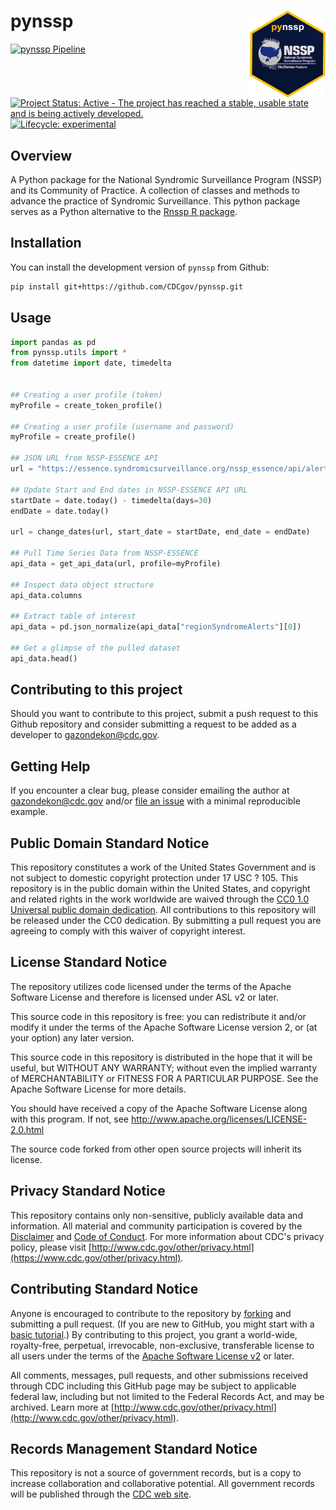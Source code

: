 # pynssp <a href='https://cdcgov.github.io/pynssp'><img src='docs/_static/logo.png' align="right" height="139" /></a>

<!-- badges: start -->
[![pynssp Pipeline](https://github.com/cdcent/pynssp/actions/workflows/check-standard.yaml/badge.svg)](https://github.com/cdcent/pynssp/actions/workflows/check-standard.yaml)
[![Project Status: Active - The project has reached a stable, usable
state and is being actively
developed.](https://www.repostatus.org/badges/latest/active.svg)](https://github.com/CDCgov/pynssp)
[![Lifecycle: experimental](https://img.shields.io/badge/lifecycle-experimental-brightgreen.svg)](https://lifecycle.r-lib.org/articles/stages.html#experimental)
<!-- badges: end -->

## Overview
A Python package for the National Syndromic Surveillance Program (NSSP) and its Community of Practice. A collection of classes and methods to advance the practice of Syndromic Surveillance. This python package serves as a Python alternative to the [Rnssp R package](https://github.com/CDCgov/Rnssp/).

## Installation

You can install the development version of `pynssp` from Github:

```sh
pip install git+https://github.com/CDCgov/pynssp.git
```

## Usage
```python
import pandas as pd
from pynssp.utils import *
from datetime import date, timedelta


## Creating a user profile (token)
myProfile = create_token_profile()

## Creating a user profile (username and password)
myProfile = create_profile()

## JSON URL from NSSP-ESSENCE API
url = "https://essence.syndromicsurveillance.org/nssp_essence/api/alerts/regionSyndromeAlerts?end_date=31Jan2021&start_date=29Jan2021"

## Update Start and End dates in NSSP-ESSENCE API URL
startDate = date.today() - timedelta(days=30)
endDate = date.today()

url = change_dates(url, start_date = startDate, end_date = endDate)

## Pull Time Series Data from NSSP-ESSENCE
api_data = get_api_data(url, profile=myProfile)

## Inspect data object structure
api_data.columns

## Extract table of interest
api_data = pd.json_normalize(api_data["regionSyndromeAlerts"][0])

## Get a glimpse of the pulled dataset
api_data.head()
```

## Contributing to this project
Should you want to contribute to this project, submit a push request to this Github repository and consider submitting a request to be added as a developer to gazondekon@cdc.gov.

## Getting Help
If you encounter a clear bug, please consider emailing the author at gazondekon@cdc.gov and/or [file an issue](https://github.com/CDCgov/pynssp/issues) with a minimal reproducible example.

## Public Domain Standard Notice
This repository constitutes a work of the United States Government and is not
subject to domestic copyright protection under 17 USC ? 105. This repository is in
the public domain within the United States, and copyright and related rights in
the work worldwide are waived through the [CC0 1.0 Universal public domain dedication](https://creativecommons.org/publicdomain/zero/1.0/).
All contributions to this repository will be released under the CC0 dedication. By
submitting a pull request you are agreeing to comply with this waiver of
copyright interest.

## License Standard Notice
The repository utilizes code licensed under the terms of the Apache Software
License and therefore is licensed under ASL v2 or later.

This source code in this repository is free: you can redistribute it and/or modify it under
the terms of the Apache Software License version 2, or (at your option) any
later version.

This source code in this repository is distributed in the hope that it will be useful, but WITHOUT ANY
WARRANTY; without even the implied warranty of MERCHANTABILITY or FITNESS FOR A
PARTICULAR PURPOSE. See the Apache Software License for more details.

You should have received a copy of the Apache Software License along with this
program. If not, see http://www.apache.org/licenses/LICENSE-2.0.html

The source code forked from other open source projects will inherit its license.

## Privacy Standard Notice
This repository contains only non-sensitive, publicly available data and
information. All material and community participation is covered by the
[Disclaimer](https://github.com/CDCgov/template/blob/master/DISCLAIMER.md)
and [Code of Conduct](https://github.com/CDCgov/template/blob/master/code-of-conduct.md).
For more information about CDC's privacy policy, please visit [http://www.cdc.gov/other/privacy.html](https://www.cdc.gov/other/privacy.html).

## Contributing Standard Notice
Anyone is encouraged to contribute to the repository by [forking](https://help.github.com/articles/fork-a-repo)
and submitting a pull request. (If you are new to GitHub, you might start with a
[basic tutorial](https://help.github.com/articles/set-up-git).) By contributing
to this project, you grant a world-wide, royalty-free, perpetual, irrevocable,
non-exclusive, transferable license to all users under the terms of the
[Apache Software License v2](http://www.apache.org/licenses/LICENSE-2.0.html) or
later.

All comments, messages, pull requests, and other submissions received through
CDC including this GitHub page may be subject to applicable federal law, including but not limited to the Federal Records Act, and may be archived. Learn more at [http://www.cdc.gov/other/privacy.html](http://www.cdc.gov/other/privacy.html).

## Records Management Standard Notice
This repository is not a source of government records, but is a copy to increase
collaboration and collaborative potential. All government records will be
published through the [CDC web site](http://www.cdc.gov).
